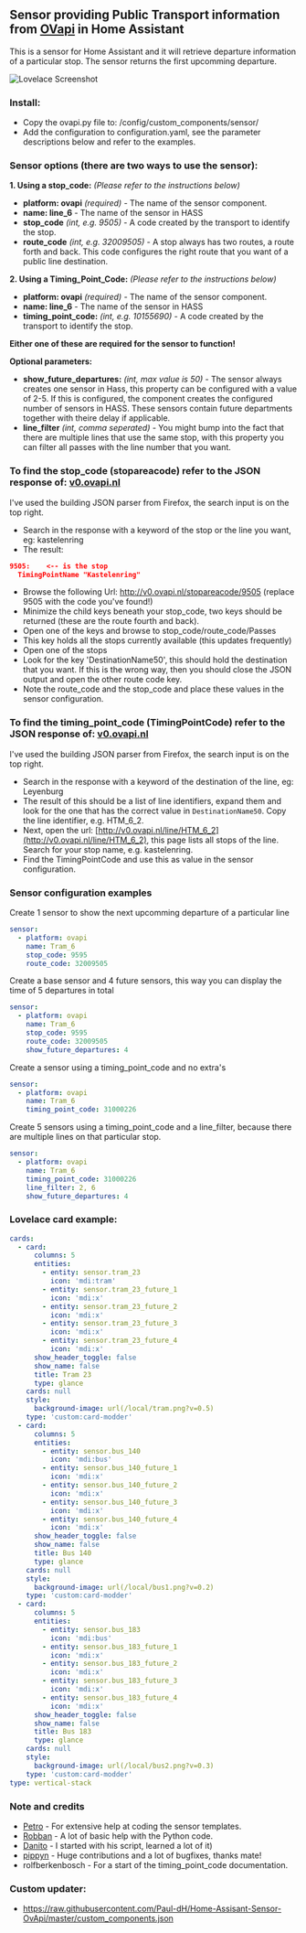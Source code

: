 ## Sensor providing Public Transport information from [OVapi](http://www.ovapi.nl) in Home Assistant

This is a sensor for Home Assistant and it will retrieve departure information of a particular stop. The sensor returns the first upcomming departure.

![Lovelace Screenshot](https://github.com/Paul-dH/Home-Assisant-Sensor-OvApi/blob/master/resources/img/preview.png)

### Install:
- Copy the ovapi.py file to: /config/custom_components/sensor/
- Add the configuration to configuration.yaml, see the parameter descriptions below and refer to the examples.

### Sensor options (there are two ways to use the sensor):

**1. Using a stop_code:** *(Please refer to the instructions below)*
- **platform: ovapi** *(required)* - The name of the sensor component.
- **name: line_6** - The name of the sensor in HASS
- **stop_code** *(int, e.g. 9505)* - A code created by the transport to identify the stop.
- **route_code** *(int, e.g. 32009505)* - A stop always has two routes, a route forth and back. This code configures the right route that you want of a public line destination.

**2. Using a Timing_Point_Code:** *(Please refer to the instructions below)*
- **platform: ovapi** *(required)* - The name of the sensor component.
- **name: line_6** - The name of the sensor in HASS
- **timing_point_code:** *(int, e.g. 10155690)* - A code created by the transport to identify the stop.

**Either one of these are required for the sensor to function!**

**Optional parameters:**
- **show_future_departures:** *(int, max value is 50)* - The sensor always creates one sensor in Hass, this property can be configured with a value of 2-5. If this is configured, the component creates the configured number of sensors in HASS. These sensors contain future departments together with theire delay if applicable.
- **line_filter** *(int, comma seperated)* - You might bump into the fact that there are multiple lines that use the same stop, with this property you can filter all passes with the line number that you want.


### To find the stop_code (stopareacode) refer to the JSON response of: [v0.ovapi.nl](http://v0.ovapi.nl/stopareacode)
I've used the building JSON parser from Firefox, the search input is on the top right.

- Search in the response with a keyword of the stop or the line you want, eg: kastelenring
- The result:
```json
9505:    <-- is the stop
  TimingPointName "Kastelenring"
```
- Browse the following Url: http://v0.ovapi.nl/stopareacode/9505 (replace 9505 with the code you've found!)
- Minimize the child keys beneath your stop_code, two keys should be returned (these are the route fourth and back).
- Open one of the keys and browse to stop_code/route_code/Passes
- This key holds all the stops currently available (this updates frequently)
- Open one of the stops
- Look for the key 'DestinationName50', this should hold the destination that you want. If this is the wrong way, then you should close the JSON output and open the other route code key.
- Note the route_code and the stop_code and place these values in the sensor configuration.


### To find the timing_point_code (TimingPointCode) refer to the JSON response of: [v0.ovapi.nl](http://v0.ovapi.nl/line)
I've used the building JSON parser from Firefox, the search input is on the top right.

- Search in the response with a keyword of the destination of the line, eg: Leyenburg
- The result of this should be a list of line identifiers, expand them and look for the one that has the correct value in `DestinationName50`. Copy the line identifier, e.g. HTM_6_2.
- Next, open the url: [http://v0.ovapi.nl/line/HTM_6_2](http://v0.ovapi.nl/line/HTM_6_2), this page lists all stops of the line. Search for your stop name, e.g. kastelenring.
- Find the TimingPointCode and use this as value in the sensor configuration.

### Sensor configuration examples
Create 1 sensor to show the next upcomming departure of a particular line
```yaml
sensor:
  - platform: ovapi
    name: Tram_6
    stop_code: 9595
    route_code: 32009505
```

Create a base sensor and 4 future sensors, this way you can display the time of 5 departures in total
```yaml
sensor:
  - platform: ovapi
    name: Tram_6
    stop_code: 9595
    route_code: 32009505
    show_future_departures: 4
```
Create a sensor using a timing_point_code and no extra's
```yaml
sensor:
  - platform: ovapi
    name: Tram_6
    timing_point_code: 31000226
```
Create 5 sensors using a timing_point_code and a line_filter, because there are multiple lines on that particular stop.
```yaml
sensor:
  - platform: ovapi
    name: Tram_6
    timing_point_code: 31000226
    line_filter: 2, 6
    show_future_departures: 4
```


### Lovelace card example:
```yaml
cards:
  - card:
      columns: 5
      entities:
        - entity: sensor.tram_23
          icon: 'mdi:tram'
        - entity: sensor.tram_23_future_1
          icon: 'mdi:x'
        - entity: sensor.tram_23_future_2
          icon: 'mdi:x'
        - entity: sensor.tram_23_future_3
          icon: 'mdi:x'
        - entity: sensor.tram_23_future_4
          icon: 'mdi:x'
      show_header_toggle: false
      show_name: false
      title: Tram 23
      type: glance
    cards: null
    style:
      background-image: url(/local/tram.png?v=0.5)
    type: 'custom:card-modder'
  - card:
      columns: 5
      entities:
        - entity: sensor.bus_140
          icon: 'mdi:bus'
        - entity: sensor.bus_140_future_1
          icon: 'mdi:x'
        - entity: sensor.bus_140_future_2
          icon: 'mdi:x'
        - entity: sensor.bus_140_future_3
          icon: 'mdi:x'
        - entity: sensor.bus_140_future_4
          icon: 'mdi:x'
      show_header_toggle: false
      show_name: false
      title: Bus 140
      type: glance
    cards: null
    style:
      background-image: url(/local/bus1.png?v=0.2)
    type: 'custom:card-modder'
  - card:
      columns: 5
      entities:
        - entity: sensor.bus_183
          icon: 'mdi:bus'
        - entity: sensor.bus_183_future_1
          icon: 'mdi:x'
        - entity: sensor.bus_183_future_2
          icon: 'mdi:x'
        - entity: sensor.bus_183_future_3
          icon: 'mdi:x'
        - entity: sensor.bus_183_future_4
          icon: 'mdi:x'
      show_header_toggle: false
      show_name: false
      title: Bus 183
      type: glance
    cards: null
    style:
      background-image: url(/local/bus2.png?v=0.3)
    type: 'custom:card-modder'
type: vertical-stack
```


### Note and credits
- [Petro](https://community.home-assistant.io/u/petro/summary) - For extensive help at coding the sensor templates.
- [Robban](https://github.com/Kane610) - A lot of basic help with the Python code.
- [Danito](https://github.com/danito/HA-Config/blob/master/custom_components/sensor/stib.py) - I started with his script, learned a lot of it)
- [pippyn](https://github.com/pippyn) - Huge contributions and a lot of bugfixes, thanks mate!
- rolfberkenbosch - For a start of the timing_point_code documentation.

### Custom updater:
- https://raw.githubusercontent.com/Paul-dH/Home-Assisant-Sensor-OvApi/master/custom_components.json
